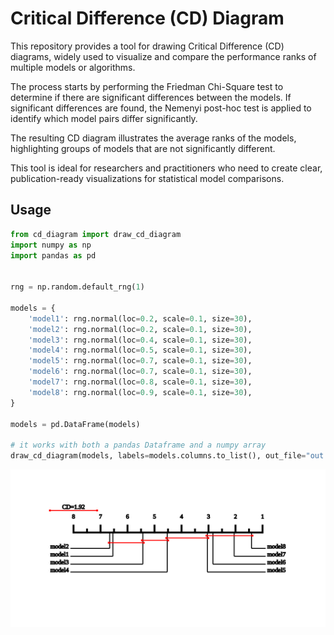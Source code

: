 # Critical Difference (CD) Diagram

This repository provides a tool for drawing Critical Difference (CD) diagrams, widely used to visualize and compare the performance ranks of multiple models or algorithms. 

The process starts by performing the Friedman Chi-Square test to determine if there are significant differences between the models. 
If significant differences are found, the Nemenyi post-hoc test is applied to identify which model pairs differ significantly.

The resulting CD diagram illustrates the average ranks of the models, highlighting groups of models that are not significantly different. 

This tool is ideal for researchers and practitioners who need to create clear, publication-ready visualizations for statistical model comparisons.

## Usage
```python
from cd_diagram import draw_cd_diagram
import numpy as np
import pandas as pd


rng = np.random.default_rng(1)

models = {
    'model1': rng.normal(loc=0.2, scale=0.1, size=30),
    'model2': rng.normal(loc=0.2, scale=0.1, size=30),
    'model3': rng.normal(loc=0.4, scale=0.1, size=30),
    'model4': rng.normal(loc=0.5, scale=0.1, size=30),
    'model5': rng.normal(loc=0.7, scale=0.1, size=30),
    'model6': rng.normal(loc=0.7, scale=0.1, size=30),
    'model7': rng.normal(loc=0.8, scale=0.1, size=30),
    'model8': rng.normal(loc=0.9, scale=0.1, size=30),
}

models = pd.DataFrame(models)

# it works with both a pandas Dataframe and a numpy array
draw_cd_diagram(models, labels=models.columns.to_list(), out_file="out.svg")
```
<img src="./out.svg">
